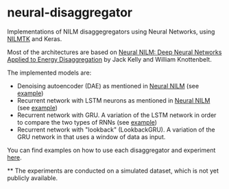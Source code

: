 # neural-disaggregator

Implementations of NILM disaggegregators using Neural Networks, using [NILMTK](https://github.com/NILMTK/NILMTK) and Keras.

Most of the architectures are based on [Neural NILM: Deep Neural Networks Applied to Energy Disaggregation](https://arxiv.org/pdf/1507.06594.pdf) by Jack Kelly and William Knottenbelt.

The implemented models are:
- Denoising autoencoder (DAE) as mentioned in [Neural NILM](https://arxiv.org/pdf/1507.06594.pdf) (see [example](https://github.com/OdysseasKr/neural-disaggregator/blob/master/DAE/DAE-example.ipynb))
- Recurrent network with LSTM neurons as mentioned in [Neural NILM](https://arxiv.org/pdf/1507.06594.pdf) (see [example](https://github.com/OdysseasKr/neural-disaggregator/tree/master/RNN/RNN-example.ipynb))
- Recurrent network with GRU. A variation of the LSTM network in order to compare the two types of RNNs (see [example](https://github.com/OdysseasKr/neural-disaggregator/blob/master/GRU/GRU-example.ipynb))
- Recurrent network with "lookback" (LookbackGRU). A variation of the GRU network in that uses a window of data as input.

You can find examples on how to use each disaggregator and experiment [here](dasdadsa).

** The experiments are conducted on a simulated dataset, which is not yet publicly available.
